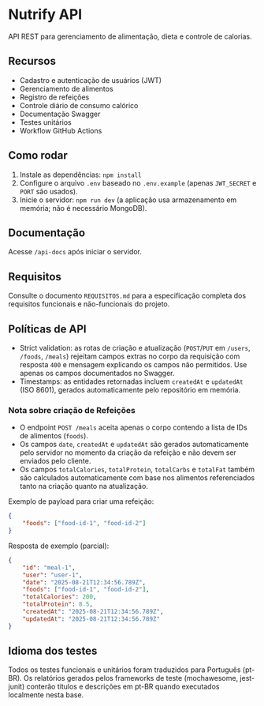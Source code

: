 # Nutrify API

API REST para gerenciamento de alimentação, dieta e controle de calorias.

## Recursos
- Cadastro e autenticação de usuários (JWT)
- Gerenciamento de alimentos
- Registro de refeições
- Controle diário de consumo calórico
- Documentação Swagger
- Testes unitários
- Workflow GitHub Actions

## Como rodar
1. Instale as dependências: `npm install`
2. Configure o arquivo `.env` baseado no `.env.example` (apenas `JWT_SECRET` e `PORT` são usados).
3. Inicie o servidor: `npm run dev` (a aplicação usa armazenamento em memória; não é necessário MongoDB).

## Documentação
Acesse `/api-docs` após iniciar o servidor.

## Requisitos
Consulte o documento `REQUISITOS.md` para a especificação completa dos requisitos funcionais e não-funcionais do projeto.

## Políticas de API

- Strict validation: as rotas de criação e atualização (`POST`/`PUT` em `/users`, `/foods`, `/meals`) rejeitam campos extras no corpo da requisição com resposta `400` e mensagem explicando os campos não permitidos. Use apenas os campos documentados no Swagger.
- Timestamps: as entidades retornadas incluem `createdAt` e `updatedAt` (ISO 8601), gerados automaticamente pelo repositório em memória.

### Nota sobre criação de Refeições

- O endpoint `POST /meals` aceita apenas o corpo contendo a lista de IDs de alimentos (`foods`).
- Os campos `date`, `createdAt` e `updatedAt` são gerados automaticamente pelo servidor no momento da criação da refeição e não devem ser enviados pelo cliente.
- Os campos `totalCalories`, `totalProtein`, `totalCarbs` e `totalFat` também são calculados automaticamente com base nos alimentos referenciados tanto na criação quanto na atualização.

Exemplo de payload para criar uma refeição:

```json
{
	"foods": ["food-id-1", "food-id-2"]
}
```

Resposta de exemplo (parcial):

```json
{
	"id": "meal-1",
	"user": "user-1",
	"date": "2025-08-21T12:34:56.789Z",
	"foods": ["food-id-1", "food-id-2"],
	"totalCalories": 200,
	"totalProtein": 8.5,
	"createdAt": "2025-08-21T12:34:56.789Z",
	"updatedAt": "2025-08-21T12:34:56.789Z"
}
```

## Idioma dos testes
Todos os testes funcionais e unitários foram traduzidos para Português (pt-BR). Os relatórios gerados pelos frameworks de teste (mochawesome, jest-junit) conterão títulos e descrições em pt-BR quando executados localmente nesta base.

